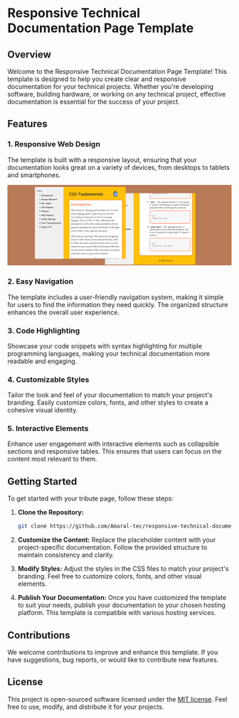 # Responsive Technical Documentation Page Template

## Overview

Welcome to the Responsive Technical Documentation Page Template! This template is designed to help you create clear and responsive documentation for your technical projects. Whether you're developing software, building hardware, or working on any technical project, effective documentation is essential for the success of your project.

## Features

### 1. Responsive Web Design

The template is built with a responsive layout, ensuring that your documentation looks great on a variety of devices, from desktops to tablets and smartphones.

![Preview](https://raw.githubusercontent.com/Amaral-tec/resources/main/technical-documentation-page/technical-documentation-page-2.png)

### 2. Easy Navigation

The template includes a user-friendly navigation system, making it simple for users to find the information they need quickly. The organized structure enhances the overall user experience.

### 3. Code Highlighting

Showcase your code snippets with syntax highlighting for multiple programming languages, making your technical documentation more readable and engaging.

### 4. Customizable Styles

Tailor the look and feel of your documentation to match your project's branding. Easily customize colors, fonts, and other styles to create a cohesive visual identity.

### 5. Interactive Elements

Enhance user engagement with interactive elements such as collapsible sections and responsive tables. This ensures that users can focus on the content most relevant to them.

## Getting Started

To get started with your tribute page, follow these steps:

1. **Clone the Repository:**
   ```bash
   git clone https://github.com/Amaral-tec/responsive-technical-documentation-page-template.git

2. **Customize the Content:**
Replace the placeholder content with your project-specific documentation. Follow the provided structure to maintain consistency and clarity.

3. **Modify Styles:**
Adjust the styles in the CSS files to match your project's branding. Feel free to customize colors, fonts, and other visual elements.

4. **Publish Your Documentation:**
Once you have customized the template to suit your needs, publish your documentation to your chosen hosting platform. This template is compatible with various hosting services.

## Contributions
We welcome contributions to improve and enhance this template. If you have suggestions, bug reports, or would like to contribute new features.

## License
This project is open-sourced software licensed under the [MIT license](https://opensource.org/licenses/MIT). Feel free to use, modify, and distribute it for your projects.
